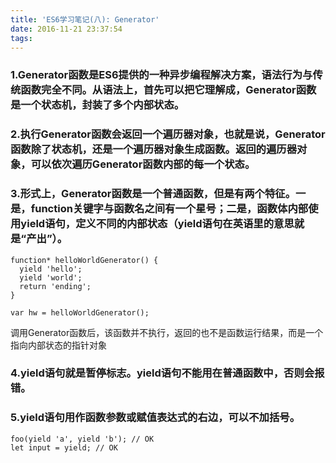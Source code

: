```yaml
---
title: 'ES6学习笔记(八): Generator'
date: 2016-11-21 23:37:54
tags:
---
```



### 1.Generator函数是ES6提供的一种异步编程解决方案，语法行为与传统函数完全不同。从语法上，首先可以把它理解成，Generator函数是一个状态机，封装了多个内部状态。

### 2.执行Generator函数会返回一个遍历器对象，也就是说，Generator函数除了状态机，还是一个遍历器对象生成函数。返回的遍历器对象，可以依次遍历Generator函数内部的每一个状态。

### 3.形式上，Generator函数是一个普通函数，但是有两个特征。一是，function关键字与函数名之间有一个星号；二是，函数体内部使用yield语句，定义不同的内部状态（yield语句在英语里的意思就是“产出”）。
```
function* helloWorldGenerator() {
  yield 'hello';
  yield 'world';
  return 'ending';
}

var hw = helloWorldGenerator();
```
调用Generator函数后，该函数并不执行，返回的也不是函数运行结果，而是一个指向内部状态的指针对象

### 4.yield语句就是暂停标志。yield语句不能用在普通函数中，否则会报错。

### 5.yield语句用作函数参数或赋值表达式的右边，可以不加括号。
```
foo(yield 'a', yield 'b'); // OK
let input = yield; // OK
```